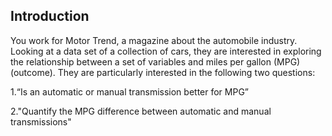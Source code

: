 ## Introduction
You work for Motor Trend, a magazine about the automobile industry. Looking at a data set of a collection of cars, they are interested in exploring the 
relationship between a set of variables and miles per gallon (MPG) (outcome). They are particularly interested in the following two questions:

1.“Is an automatic or manual transmission better for MPG”

2."Quantify the MPG difference between automatic and manual transmissions"
